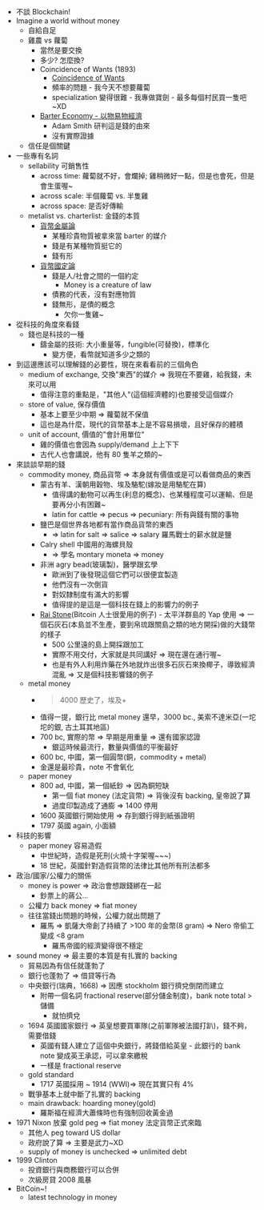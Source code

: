 - 不談 Blockchain!
- Imagine a world without money
    - 自給自足
    - 雞農 vs 蘿蔔
        - 當然是要交換
        - 多少? 怎麼換?
        - Coincidence of Wants (1893)
            - [Coincidence of Wants](https://en.wikipedia.org/wiki/Coincidence_of_wants)
            - 頻率的問題 - 我今天不想要蘿蔔
            - specialization 變得很難 - 我專做寶劍 - 最多每個村民買一隻吧~XD
        - [Barter Economy - 以物易物經濟](https://en.wikipedia.org/wiki/Barter)
            - Adam Smith 研判這是錢的由來
            - 沒有實際證據
    - 信任是個關鍵
- 一些專有名詞
    - sellability 可銷售性
        - across time: 蘿蔔就不好，會爛掉; 雞稍微好一點，但是也會死，但是會生蛋喔~
        - across scale: 半個蘿蔔 vs. 半隻雞
        - across space: 是否好傳輸
    - metalist vs. charterlist: 金錢的本質
        - [貨幣金屬論](https://en.wikipedia.org/wiki/Metallism)
            - 某種珍貴物質被拿來當 barter 的媒介
            - 錢是有某種物質挺它的
            - 錢有形
        - [貨幣國定論](https://en.wikipedia.org/wiki/Chartalism)
            - 錢是人/社會之間的一個約定
                - Money is a creature of law
            - 債務的代表，沒有對應物質
            - 錢無形，是債的概念
                - 欠你一隻雞~
- 從科技的角度來看錢
    - 錢也是科技的一種
        - 鑄金屬的技術: 大小重量等，fungible(可替換)，標準化
            - 變方便，看幣就知道多少之類的
- 到這邊應該可以理解錢的必要性，現在來看看前的三個角色
    - medium of exchange, 交換"東西"的媒介 => 我現在不要雞，給我錢，未來可以用
        - 值得注意的重點是，"其他人"(這個經濟體的)也要接受這個媒介
    - store of value, 保存價值
        - 基本上要至少中期 => 蘿蔔就不保值
        - 這也是為什麼，現代的貨幣基本上是不容易損壞，且好保存的體積
    - unit of account, 價值的"會計用單位"
        - 雞的價值也會因為 supply/demand 上上下下
        - 古代人也會講說，他有 80 隻羊之類的~
- 來談談早期的錢
    - commodity money, 商品貨幣 => 本身就有價值或是可以看做商品的東西
        - 蒙古有羊、漢朝用穀物、埃及駱駝(嫁妝是用駱駝在算)
            - 值得講的動物可以再生(利息的概念)、也某種程度可以運輸、但是要再分小有困難~
            - latin for cattle => pecus => pecuniary: 所有與錢有關的事物            
        - 鹽巴是個世界各地都有當作商品貨幣的東西 
            - => latin for salt => salice => salary 羅馬戰士的薪水就是鹽
        - Calry shell 中國用的海螺貝殼 
            - => 學名 montary moneta => money
        - 非洲 agry bead(玻璃製)，醫學跟玄學
            - 歐洲到了後發現這個它們可以很便宜製造
            - 他們沒有一次倒貨
            - 對奴隸制度有滿大的影響
            - 值得提的是這是一個科技在錢上的影響力的例子
        - [Rai Stone](https://en.wikipedia.org/wiki/Rai_stones)(Bitcoin 人士很愛用的例子) - 太平洋群島的 Yap 使用 => 一個石灰石(本島並不生產，要到帛琉跟關島之類的地方開採)做的大錢幣的樣子
            - 500 公里遠的島上開採跟加工
            - 實際不用交付，大家就是共同講好 => 現在還在通行喔~
            - 也是有外人利用炸藥在外地就炸出很多石灰石來換椰子，導致經濟混亂 => 又是個科技影響錢的例子
    - metal money
        - >4000 歷史了，埃及+
        - 值得一提，銀行比 metal money 還早，3000 bc., 美索不達米亞(一坨坨的銀, 古土耳其地區)
        - 700 bc, 實際的幣 => 早期是用重量 => 還有國家認證
            - 銀這時候最流行，數量與價值的平衡最好
        - 600 bc, 中國，第一個圓幣(銅，commodity + metal)
        - 金還是最珍貴，note 不會氧化
    - paper money
        - 800 ad, 中國，第一個紙鈔 => 因為銅短缺
            - 第一個 fiat money (法定貨幣) => 背後沒有 backing, 皇帝說了算
            - 過度印製造成了通膨 => 1400 停用
        - 1600 英國銀行開始使用 => 存到銀行得到紙張證明
        - 1797 英國 again, 小面額
- 科技的影響
    - paper money 容易造假
        - 中世紀時，造假是死刑(火燒十字架喔~~~)
        - 18 世紀，英國針對造假貨幣的法律比其他所有刑法都多
- 政治/國家/公權力的關係
    - money is power => 政治會想跟錢綁在一起
        - 鈔票上的蔣公...
    - 公權力 back money => fiat money
    - 往往當錢出問題的時候，公權力就出問題了
        - 羅馬 => 凱薩大帝創了持續了 >100 年的金幣(8 gram) => Nero 帝偷工變成 <8 gram
            - 羅馬帝國的經濟變得很不穩定
- sound money => 最主要的本質是有扎實的 backing
    - 貿易因為有信任就蓬勃了
    - 銀行也蓬勃了 => 借貸等行為
    - 中央銀行(瑞典，1668) => 因應 stockholm 銀行擠兌倒閉而建立
        - 附帶一個名詞 fractional reserve(部分儲金制度)，bank note total > 儲備
            - 就怕擠兌
    - 1694 英國國家銀行 => 英皇想要買軍隊(之前軍隊被法國打趴)，錢不夠，需要借錢
        - 英國有錢人建立了這個中央銀行，將錢借給英皇 - 此銀行的 bank note 變成英王承認，可以拿來繳稅
        - 一樣是 fractional reserve
    - gold standard
        - 1717 英國採用 ~ 1914 (WWI)=> 現在其實只有 4%
    - 戰爭基本上就中斷了扎實的 backing
    - main drawback: hoarding money(gold)
        - 羅斯福在經濟大蕭條時也有強制回收黃金過
- 1971 Nixon 放棄 gold peg => fiat money 法定貨幣正式來臨
    - 其他人 peg toward US dollar
    - 政府說了算 => 主要是武力~XD
    - supply of money is unchecked => unlimited debt
- 1999 Clinton
    - 投資銀行與商務銀行可以合併
    - 次級房貸 2008 風暴
- BitCoin~!
    - latest technology in money